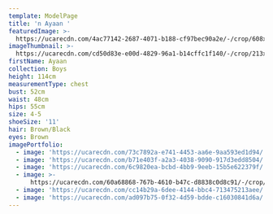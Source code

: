 ```yaml
---
template: ModelPage
title: 'n Ayaan '
featuredImage: >-
  https://ucarecdn.com/4ac77142-2687-4071-b188-cf97bec90a2e/-/crop/608x428/0,68/-/preview/
imageThumbnail: >-
  https://ucarecdn.com/cd50d83e-e00d-4829-96a1-b14cffc1f140/-/crop/213x306/245,60/-/preview/
firstName: Ayaan
collection: Boys
height: 114cm
measurementType: chest
bust: 52cm
waist: 48cm
hips: 55cm
size: 4-5
shoeSize: '11'
hair: Brown/Black
eyes: Brown
imagePortfolio:
  - image: 'https://ucarecdn.com/73c7892a-e741-4453-aa6e-9aa593ed1d94/'
  - image: 'https://ucarecdn.com/b71e403f-a2a3-4038-9090-917d3edd8504/'
  - image: 'https://ucarecdn.com/6c9820ea-bcbd-4bb9-9eeb-15b5e622379f/'
  - image: >-
      https://ucarecdn.com/60a68868-767b-4610-b47c-d8838c0d8c91/-/crop/608x770/0,142/-/preview/
  - image: 'https://ucarecdn.com/cc14b29a-6dee-4144-bbc4-713475213aee/'
  - image: 'https://ucarecdn.com/ad097b75-0f32-4d59-bdde-c16030841d6a/'
---
```


